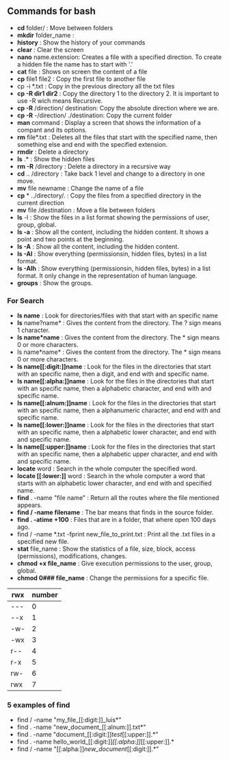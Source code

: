 ## Commands for bash
- **cd** folder/ : Move between folders
- **mkdir** folder_name : 
- **history** : Show the history of your commands
- **clear** : Clear the screen
- **nano** name.extension: Creates a file with a specified direction. To create a hidden file the name has to start with '.'
- **cat** file : Shows on screen the content of a file
- **cp** file1 file2 : Copy the first file to another file
- cp -i *.txt : Copy in the previous directory all the txt files 
- **cp -R dir1 dir2** : Copy the directory 1 to the directory 2. It is important to use -R wich means Recursive. 
- **cp -R** /direction/ destination: Copy the absolute direction where we are.
- **cp -R** -/direction/ ./destination: Copy the current folder
- **man** command : Display a screen that shows the information of a compant and its options. 
- **rm** file*.txt : Deletes all the files that start with the specified name, then something else and end with the specified extension.
- **rmdir** : Delete a directory
- **ls** .* : Show the hidden files 
- **rm -R** /directory : Delete a directory in a recursive way 
- **cd** .. /directory : Take back 1 level and change to a directory in one move. 
- **mv** file newname : Change the name of a file 
- **cp** * ../directory/. : Copy the files from a specified directory in the current direction
- **mv** file /destination : Move a file between folders 
- **ls** -l : Show the files in a list format showing the permissions of user, group, global.
- **ls -a** : Show all the content, including the hidden content. It shows a point and two points at the beginning.
- **ls -A** : Show all the content, including the hidden content.
- **ls -Al** : Show everything (permissionsin, hidden files, bytes) in a list format.
- **ls -Alh** : Show everything (permissionsin, hidden files, bytes) in a list format. It only change in the representation of human language.
- **groups** : Show the groups.

### For Search
- **ls name** : Look for directories/files with that start with an specific name
- **ls** name?name* : Gives the content from the directory. The ? sign means 1 character.
- **ls name*name** : Gives the content from the directory. The * sign means 0 or more characters.
- ls name\*name\* : Gives the content from the directory. The * sign means 0 or more characters.
- **ls name[[:digit:]]name** : Look for the files in the directories that start with an specific name, then a digit, and end with and specific name.
- **ls name[[:alpha:]]name** : Look for the files in the directories that start with an specific name, then a alphabetic character, and end with and specific name.
- **ls name[[:alnum:]]name** : Look for the files in the directories that start with an specific name, then a alphanumeric character, and end with and specific name.
- **ls name[[:lower:]]name** : Look for the files in the directories that start with an specific name, then a alphabetic lower character, and end with and specific name.
- **ls name[[:upper:]]name** : Look for the files in the directories that start with an specific name, then a alphabetic upper character, and end with and specific name.
- **locate** word : Search in the whole computer the specified word.
- **locate [[:lower:]]** word : Search in the whole computer a word that starts with an alphabetic lower character, and end with and specified name.
- **find** . -name "file name" : Return all the routes where the file mentioned appears.
- **find / -name filename** : The bar means that finds in the source folder.
- **find . -atime +100** : Files that are in a folder, that where open 100 days ago.
- find / -name *.txt -fprint new_file_to_print.txt : Print all the .txt files in a specified new file.
- **stat** file_name : Show the statistics of a file, size, block, access (permissions), modifications, changes.
- **chmod +x file_name** : Give execution permissions to the user, group, global.
- **chmod 0### file_name** : Change the permissions for a specific file.

| rwx | number |
|-----|--------|
| --- | 0      |
| --x | 1      |
| -w- | 2      |
| -wx | 3      |
| r-- | 4      |
| r-x | 5      |
| rw- | 6      |
| rwx | 7      |

### 5 examples of find
- find / -name "my_file_[[:digit:]]_luis*"
- find . -name "new_document_[[:alnum:]].txt*"
- find . -name "document_[[:digit:]]_test_[[:upper:]].*"
- find . -name hello_world_[[:digit:]]_[[:alpha:]]_[[:upper:]].*
- find / -name "[[:alpha:]]_new_document_[[:digit:]].*"
